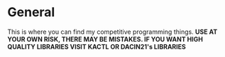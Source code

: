 # General
This is where you can find my competitive programming things. **USE AT YOUR OWN RISK, THERE MAY BE MISTAKES. IF YOU WANT HIGH QUALITY LIBRARIES VISIT KACTL OR DACIN21's LIBRARIES**
